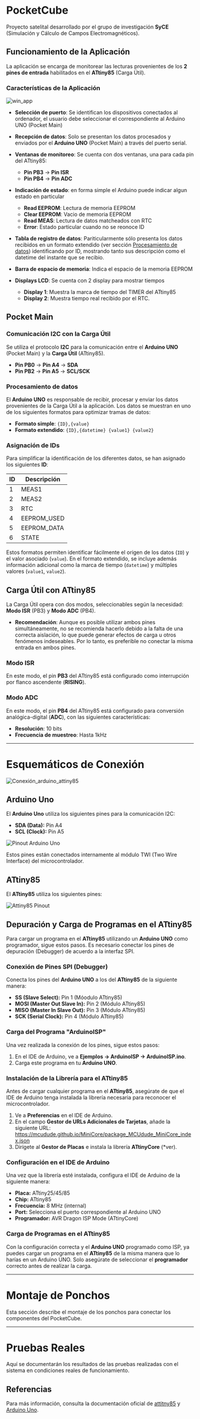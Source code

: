 # PocketCube
Proyecto satelital desarrollado por el grupo de investigación **SyCE** (Simulación y Cálculo de Campos Electromagnéticos).

## Funcionamiento de la Aplicación
La aplicación se encarga de monitorear las lecturas provenientes de los **2 pines de entrada** habilitados en el **ATtiny85** (Carga Útil).

### Características de la Aplicación
![win_app](Imagenes/win_app.jpg)
- **Selección de puerto**: Se identifican los dispositivos conectados al ordenador, el usuario debe seleccionar el correspondiente al Arduino UNO (Pocket Main)

- **Recepción de datos**: Solo se presentan los datos procesados y enviados por el **Arduino UNO** (Pocket Main) a través del puerto serial. 

- **Ventanas de monitoreo**: Se cuenta con dos ventanas, una para cada pin del ATtiny85:
  - **Pin PB3** -> **Pin ISR**
  - **Pin PB4** -> **Pin ADC**
  
- **Indicación de estado**: en forma simple el Arduino puede indicar algun estado en particular
  - **Read EEPROM**: Lectura de memoria EEPROM
  - **Clear EEPROM**: Vacio de memoria EEPROM
  - **Read MEAS**: Lectura de datos matcheados con RTC
  - **Error**: Estado particular cuando no se reonoce ID

- **Tabla de registro de datos**: Pariticularmente sólo presenta los datos recibidos en un formato extendido (ver sección [Procesamiento de datos](#procesamiento-de-datos)) identificando por ID, mostrando tanto sus descripción como el datetime del instante que se recibio.

- **Barra de espacio de memoria**: Indica el espacio de la memoria EEPROM
- **Displays LCD**: Se cuenta con 2 display para mostrar tiempos
  - **Display 1**: Muestra la marca de tiempo del TIMER del ATtiny85
  - **Display 2**: Muestra tiempo real recibido por el RTC.

## Pocket Main
### Comunicación I2C con la Carga Útil
Se utiliza el protocolo **I2C** para la comunicación entre el **Arduino UNO** (Pocket Main) y la **Carga Útil** (ATtiny85).
  - **Pin PB0** -> **Pin A4** -> **SDA**
  - **Pin PB2** -> **Pin A5** -> **SCL/SCK**

### Procesamiento de datos
El **Arduino UNO** es responsable de recibir, procesar y enviar los datos provenientes de la Carga Útil a la aplicación.
Los datos se muestran en uno de los siguientes formatos para optimizar tramas de datos:
  - **Formato simple**: `{ID},{value}`
  - **Formato extendido**: `{ID},{datetime} {value1} {value2}`

  ### Asignación de IDs
  Para simplificar la identificación de los diferentes datos, se han asignado los siguientes **ID**:

  | ID    | Descripción     |
  |-------|-----------------|
  | 1     | MEAS1           |
  | 2     | MEAS2           |
  | 3     | RTC             |
  | 4     | EEPROM_USED     |
  | 5     | EEPROM_DATA     |
  | 6     | STATE           |

  Estos formatos permiten identificar fácilmente el origen de los datos (`ID`) y el valor asociado (`value`). En el formato extendido, se incluye además información adicional como la marca de tiempo (`datetime`) y múltiples valores (`value1`, `value2`).
  
## Carga Útil con ATtiny85
La Carga Útil opera con dos modos, seleccionables según la necesidad: **Modo ISR** (PB3) y **Modo ADC** (PB4).

- **Recomendación**: Aunque es posible utilizar ambos pines simultáneamente, no se recomienda hacerlo debido a la falta de una correcta aislación, lo que puede generar efectos de carga u otros fenómenos indeseables. Por lo tanto, es preferible no conectar la misma entrada en ambos pines.

### Modo ISR
En este modo, el pin **PB3** del ATtiny85 está configurado como interrupción por flanco ascendente (**RISING**).

### Modo ADC
En este modo, el pin **PB4** del ATtiny85 está configurado para conversión analógica-digital (**ADC**), con las siguientes características:
- **Resolución**: 10 bits
- **Frecuencia de muestreo**: Hasta 1kHz

---

# Esquemáticos de Conexión

![Conexión_arduino_attiny85](Imagenes\Debug_Attiny85.jpg)

## Arduino Uno

El **Arduino Uno** utiliza los siguientes pines para la comunicación I2C:

- **SDA (Data):** Pin A4
- **SCL (Clock):** Pin A5

![Pinout Arduino Uno](Imagenes/arduino_uno_pinout.avif)

Estos pines están conectados internamente al módulo TWI (Two Wire Interface) del microcontrolador.

## ATtiny85

El **ATtiny85** utiliza los siguientes pines:

![Attiny85 Pinout](Imagenes/attiny85_pinout.jpeg)

## Depuración y Carga de Programas en el ATtiny85

Para cargar un programa en el **ATtiny85** utilizando un **Arduino UNO** como programador, sigue estos pasos. Es necesario conectar los pines de depuración (Debugger) de acuerdo a la interfaz SPI.

### Conexión de Pines SPI (Debugger)

Conecta los pines del **Arduino UNO** a los del **ATtiny85** de la siguiente manera:

- **SS (Slave Select):** Pin 1 (Móodulo ATtiny85)
- **MOSI (Master Out Slave In):** Pin 2 (Módulo ATtiny85)
- **MISO (Master In Slave Out):** Pin 3 (Módulo ATtiny85)
- **SCK (Serial Clock):** Pin 4 (Módulo ATtiny85)

### Carga del Programa "ArduinoISP"

Una vez realizada la conexión de los pines, sigue estos pasos:

1. En el IDE de Arduino, ve a **Ejemplos -> ArduinoISP -> ArduinoISP.ino**.
2. Carga este programa en tu **Arduino UNO**.

### Instalación de la Librería para el ATtiny85

Antes de cargar cualquier programa en el **ATtiny85**, asegúrate de que el IDE de Arduino tenga instalada la librería necesaria para reconocer el microcontrolador.

1. Ve a **Preferencias** en el IDE de Arduino.
2. En el campo **Gestor de URLs Adicionales de Tarjetas**, añade la siguiente URL:
https://mcudude.github.io/MiniCore/package_MCUdude_MiniCore_index.json
3. Dirígete al **Gestor de Placas** e instala la librería **ATtinyCore** (*ver).

### Configuración en el IDE de Arduino

Una vez que la librería esté instalada, configura el IDE de Arduino de la siguiente manera:

- **Placa:** ATtiny25/45/85
- **Chip:** ATtiny85
- **Frecuencia:** 8 MHz (internal)
- **Port:** Selecciona el puerto correspondiente al Arduino UNO
- **Programador:** AVR Dragon ISP Mode (ATtinyCore)

### Carga de Programas en el ATtiny85

Con la configuración correcta y el **Arduino UNO** programado como ISP, ya puedes cargar un programa en el **ATtiny85** de la misma manera que lo harías en un Arduino UNO. Solo asegúrate de seleccionar el **programador** correcto antes de realizar la carga.

---

# Montaje de Ponchos

Esta sección describe el montaje de los ponchos para conectar los componentes del PocketCube.

---

# Pruebas Reales

Aquí se documentarán los resultados de las pruebas realizadas con el sistema en condiciones reales de funcionamiento.


## Referencias

Para más información, consulta la documentación oficial de [attitny85](https://www.microchip.com/en-us/product/attiny85) y [Arduino Uno](https://www.arduino.cc/en/Main/ArduinoBoardUno).
